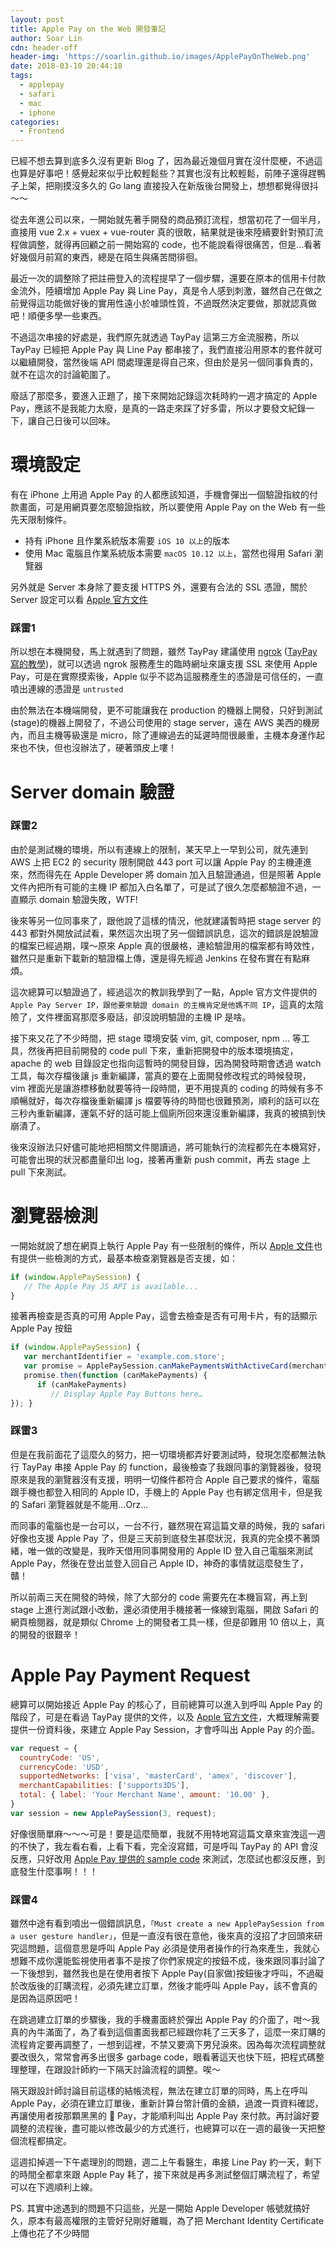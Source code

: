 ```yaml
---
layout: post
title: Apple Pay on the Web 開發筆記
author: Soar Lin
cdn: header-off
header-img: 'https://soarlin.github.io/images/ApplePayOnTheWeb.png'
date: 2018-03-10 20:44:18
tags:
  - applepay
  - safari
  - mac
  - iphone
categories:
  - Frontend
---
```



已經不想去算到底多久沒有更新 Blog 了，因為最近幾個月實在沒什麼梗，不過這也算是好事吧！感覺起來似乎比較輕鬆些？其實也沒有比較輕鬆，前陣子還得趕鴨子上架，把剛摸沒多久的 Go lang 直接投入在新版後台開發上，想想都覺得很抖～～

從去年進公司以來，一開始就先著手開發的商品預訂流程，想當初花了一個半月，直接用 vue 2.x + vuex + vue-router 真的很敢，結果就是後來陸續要針對預訂流程做調整，就得再回顧之前一開始寫的 code，也不能說看得很痛苦，但是...看著好幾個月前寫的東西，總是在陌生與痛苦間徘徊。

<!-- more -->

最近一次的調整除了把註冊登入的流程提早了一個步驟，還要在原本的信用卡付款金流外，陸續增加 Apple Pay 與 Line Pay，真是令人感到刺激，雖然自己在做之前覺得這功能做好後的實用性遠小於噱頭性質，不過既然決定要做，那就認真做吧！順便多學一些東西。

不過這次串接的好處是，我們原先就透過 TayPay 這第三方金流服務，所以 TayPay 已經把 Apple Pay 與 Line Pay 都串接了，我們直接沿用原本的套件就可以繼續開發，當然後端 API 間處理還是得自己來，但由於是另一個同事負責的，就不在這次的討論範圍了。

廢話了那麼多，要進入正題了，接下來開始記錄這次耗時約一週才搞定的 Apple Pay，應該不是我能力太廢，是真的一路走來踩了好多雷，所以才要發文紀錄一下，讓自己日後可以回味。

# 環境設定

有在 iPhone 上用過 Apple Pay 的人都應該知道，手機會彈出一個驗證指紋的付款畫面，可是用網頁要怎麼驗證指紋，所以要使用 Apple Pay on the Web 有一些先天限制條件。

* 持有 iPhone 且作業系統版本需要 `iOS 10 以上`的版本
* 使用 Mac 電腦且作業系統版本需要 `macOS 10.12 以上`，當然也得用 Safari 瀏覽器

另外就是 Server 本身除了要支援 HTTPS 外，還要有合法的 SSL 憑證，關於 Server 設定可以看 [Apple 官方文件](https://developer.apple.com/documentation/applepayjs/setting_up_your_server)

### 踩雷1

所以想在本機開發，馬上就遇到了問題，雖然 TayPay 建議使用 [ngrok](https://ngrok.com/) ([TayPay寫的教學](https://medium.com/tappay/ngrok-connect-to-your-localhost-c6f3ba84525b))，就可以透過 ngrok 服務產生的臨時網址來讓支援 SSL 來使用 Apple Pay，可是在實際摸索後，Apple 似乎不認為這服務產生的憑證是可信任的，一直噴出連線的憑證是 `untrusted`

由於無法在本機端開發，更不可能讓我在 production 的機器上開發，只好到測試(stage)的機器上開發了，不過公司使用的 stage server，遠在 AWS 美西的機房內，而且主機等級還是 micro，除了連線過去的延遲時間很嚴重，主機本身運作起來也不快，但也沒辦法了，硬著頭皮上嘍！

# Server domain 驗證

### 踩雷2

由於是測試機的環境，所以有連線上的限制，某天早上一早到公司，就先連到 AWS 上把 EC2 的 security 限制開啟 443 port 可以讓 Apple Pay 的主機連進來，然而得先在 Apple Developer 將 domain 加入且驗證通過，但是照著 Apple 文件內把所有可能的主機 IP 都加入白名單了，可是試了很久怎麼都驗證不過，一直顯示 domain 驗證失敗，WTF!

後來等另一位同事來了，跟他說了這樣的情況，他就建議暫時把 stage server 的 443 都對外開放試試看，果然這次出現了另一個錯誤訊息，這次的錯誤是說驗證的檔案已經過期，噗～原來 Apple 真的很嚴格，連給驗證用的檔案都有時效性，雖然只是重新下載新的驗證檔上傳，還是得先經過 Jenkins 在發布實在有點麻煩。

這次總算可以驗證過了，經過這次的教訓我學到了一點，Apple 官方文件提供的 `Apple Pay Server IP，跟他要來驗證 domain 的主機肯定是他媽不同 IP`，這真的太陰險了，文件裡面寫那麼多廢話，卻沒說明驗證的主機 IP 是啥。


接下來又花了不少時間，把 stage 環境安裝 vim, git, composer, npm ... 等工具，然後再把目前開發的 code pull 下來，重新把開發中的版本環境搞定，apache 的 web 目錄設定也指向這暫時的開發目錄，因為開發時期會透過 watch 工具，每次存檔後讓 js 重新編譯，當真的要在上面開發修改程式的時候發現，vim 裡面光是讓游標移動就要等待一段時間，更不用提真的 coding 的時候有多不順暢就好，每次存檔後重新編譯 js 檔要等待的時間也很難預測，順利的話可以在三秒內重新編譯，運氣不好的話可能上個廁所回來還沒重新編譯，我真的被搞到快崩潰了。

後來沒辦法只好儘可能地把相關文件閱讀過，將可能執行的流程都先在本機寫好，可能會出現的狀況都盡量印出 log，接著再重新 push commit，再去 stage 上 pull 下來測試。

# 瀏覽器檢測

一開始就說了想在網頁上執行 Apple Pay 有一些限制的條件，所以 [Apple 文件](https://developer.apple.com/documentation/applepayjs/checking_for_apple_pay_availability)也有提供一些檢測的方式，最基本檢查瀏覽器是否支援，如：

```javascript
if (window.ApplePaySession) {
   // The Apple Pay JS API is available...
}
```

接著再檢查是否真的可用 Apple Pay，這會去檢查是否有可用卡片，有的話顯示 Apple Pay 按鈕

```javascript
if (window.ApplePaySession) {
   var merchantIdentifier = 'example.com.store';
   var promise = ApplePaySession.canMakePaymentsWithActiveCard(merchantIdentifier);
   promise.then(function (canMakePayments) {
      if (canMakePayments)
         // Display Apple Pay Buttons here…
}); }
```

### 踩雷3

但是在我前面花了這麼久的努力，把一切環境都弄好要測試時，發現怎麼都無法執行 TayPay 串接 Apple Pay 的 function，最後檢查了我跟同事的瀏覽器後，發現原來是我的瀏覽器沒有支援，明明一切條件都符合 Apple 自己要求的條件，電腦跟手機也都登入相同的 Apple ID，手機上的 Apple Pay 也有綁定信用卡，但是我的 Safari 瀏覽器就是不能用...Orz...

而同事的電腦也是一台可以，一台不行，雖然現在寫這篇文章的時候，我的 safari 好像也支援 Apple Pay 了，但是三天前到底發生甚麼狀況，我真的完全摸不著頭緒，唯一做的改變是，我昨天借用同事開發用的 Apple ID 登入自己電腦來測試 Apple Pay，然後在登出並登入回自己 Apple ID，神奇的事情就這麼發生了，贛！

所以前兩三天在開發的時候，除了大部分的 code 需要先在本機盲寫，再上到 stage 上進行測試跟小改動，還必須使用手機接著一條線到電腦，開啟 Safari 的網頁檢閱器，就是類似 Chrome 上的開發者工具一樣，但是卻難用 10 倍以上，真的開發的很艱辛！

# Apple Pay Payment Request

總算可以開始接近 Apple Pay 的核心了，目前總算可以進入到呼叫 Apple Pay 的階段了，可是在看過 TayPay 提供的文件，以及 [Apple 官方文件](https://developer.apple.com/documentation/applepayjs/creating_an_apple_pay_session)，大概理解需要提供一份資料後，來建立 Apple Pay Session，才會呼叫出 Apple Pay 的介面。

```javascript
var request = {
  countryCode: 'US',
  currencyCode: 'USD',
  supportedNetworks: ['visa', 'masterCard', 'amex', 'discover'],
  merchantCapabilities: ['supports3DS'],
  total: { label: 'Your Merchant Name', amount: '10.00' },
}
var session = new ApplePaySession(3, request);
```

好像很簡單麻～～～可是！要是這麼簡單，我就不用特地寫這篇文章來宣洩這一週的不快了，我左看右看，上看下看，完全沒寫錯，可是呼叫 TayPay 的 API 會沒反應，只好改用 [Apple Pay 提供的 sample code](https://developer.apple.com/library/content/samplecode/EmporiumWeb/Introduction/Intro.html#//apple_ref/doc/uid/TP40017557-Intro-DontLinkElementID_2) 來測試，怎麼試也都沒反應，到底發生什麼事啊！！！

### 踩雷4

雖然中途有看到噴出一個錯誤訊息，`「Must create a new ApplePaySession from a user gesture handler」`，但是一直沒有很在意他，後來真的沒招了才回頭來研究這問題，這個意思是呼叫 Apple Pay 必須是使用者操作的行為來產生，我就心想難不成你還能監視使用者事不是按了你們家規定的按鈕不成，後來跟同事討論了一下後想到，雖然我也是在使用者按下 Apple Pay(自家做)按鈕後才呼叫，不過礙於改版後的訂購流程，必須先建立訂單，然後才能呼叫 Apple Pay，該不會真的是因為這原因吧！

在跳過建立訂單的步驟後，我的手機畫面終於彈出 Apple Pay 的介面了，咁～我真的內牛滿面了，為了看到這個畫面我都已經跟你耗了三天多了，這麼一來訂購的流程肯定要再調整了，一想到這裡，不禁又要滴下男兒淚來。因為每次流程調整就要改很久，常常會再多出很多 garbage code，眼看著這天也快下班，把程式碼整理整理，在跟設計師約一下隔天討論流程的調整。唉～

隔天跟設計師討論目前這樣的結帳流程，無法在建立訂單的同時，馬上在呼叫 Apple Pay，必須在建立訂單後，重新計算台幣計價的金額，過渡一頁資料確認，再讓使用者按那顆黑黑的  Pay，才能順利叫出 Apple Pay 來付款。再討論好要調整的流程後，盡可能以修改最少的方式進行，也總算可以在一週的最後一天把整個流程都搞定。

這週扣掉週一下午處理別的問題，週二上午看醫生，串接 Line Pay 約一天，剩下的時間全都拿來跟 Apple Pay 耗了，接下來就是再多測試整個訂購流程了，希望可以在下週順利上線。


PS. 其實中途遇到的問題不只這些，光是一開始 Apple Developer 帳號就搞好久，原本有最高權限的主管好兒剛好離職，為了把 Merchant Identity Certificate 上傳也花了不少時間
